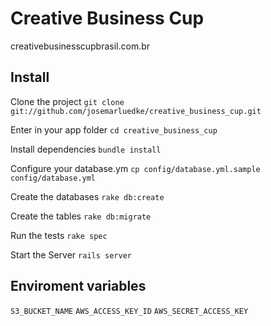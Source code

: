 Creative Business Cup
=============================
creativebusinesscupbrasil.com.br

Install
-------

Clone the project
  `git clone git://github.com/josemarluedke/creative_business_cup.git`

Enter in your app folder
  `cd creative_business_cup`

Install dependencies
  `bundle install`

Configure your database.ym
  `cp config/database.yml.sample config/database.yml`

Create the databases
  `rake db:create`

Create the tables
  `rake db:migrate`

Run the tests
  `rake spec`

Start the Server
  `rails server`


Enviroment variables
-------------------------

  `S3_BUCKET_NAME`
  `AWS_ACCESS_KEY_ID`
  `AWS_SECRET_ACCESS_KEY`

